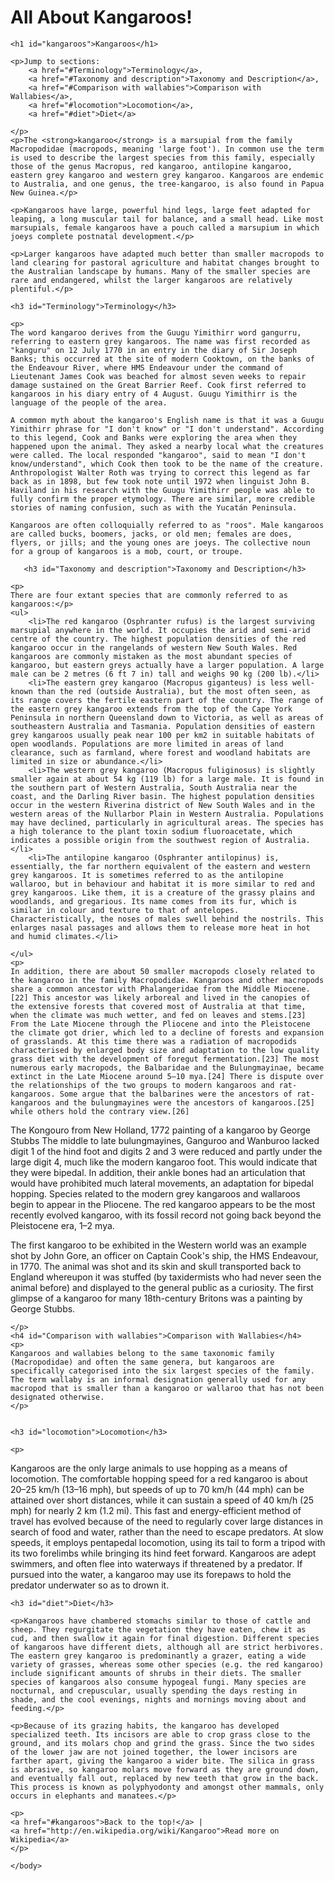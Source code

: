 # All About Kangaroos!

<html>
    <head>
        <meta charset="utf-8">
        <title>All About Kangaroos!</title>
        <style>
            font-family: cursive;
        </style>
    </head>
    <body>

    <h1 id="kangaroos">Kangaroos</h1>
    
    <p>Jump to sections:
        <a href="#Terminology">Terminology</a>,
        <a href="#Taxonomy and description">Taxonomy and Description</a>,
        <a href="#Comparison with wallabies">Comparison with Wallabies</a>,
        <a href="#locomotion">Locomotion</a>,
        <a href="#diet">Diet</a>
        
    </p>
    <p>The <strong>kangaroo</strong> is a marsupial from the family Macropodidae (macropods, meaning 'large foot'). In common use the term is used to describe the largest species from this family, especially those of the genus Macropus, red kangaroo, antilopine kangaroo, eastern grey kangaroo and western grey kangaroo. Kangaroos are endemic to Australia, and one genus, the tree-kangaroo, is also found in Papua New Guinea.</p>

    <p>Kangaroos have large, powerful hind legs, large feet adapted for leaping, a long muscular tail for balance, and a small head. Like most marsupials, female kangaroos have a pouch called a marsupium in which joeys complete postnatal development.</p>

    <p>Larger kangaroos have adapted much better than smaller macropods to land clearing for pastoral agriculture and habitat changes brought to the Australian landscape by humans. Many of the smaller species are rare and endangered, whilst the larger kangaroos are relatively plentiful.</p>
    
    <h3 id="Terminology">Terminology</h3>
    
    <p>
    The word kangaroo derives from the Guugu Yimithirr word gangurru, referring to eastern grey kangaroos. The name was first recorded as "kanguru" on 12 July 1770 in an entry in the diary of Sir Joseph Banks; this occurred at the site of modern Cooktown, on the banks of the Endeavour River, where HMS Endeavour under the command of Lieutenant James Cook was beached for almost seven weeks to repair damage sustained on the Great Barrier Reef. Cook first referred to kangaroos in his diary entry of 4 August. Guugu Yimithirr is the language of the people of the area.

    A common myth about the kangaroo's English name is that it was a Guugu Yimithirr phrase for "I don't know" or "I don't understand". According to this legend, Cook and Banks were exploring the area when they happened upon the animal. They asked a nearby local what the creatures were called. The local responded "kangaroo", said to mean "I don't know/understand", which Cook then took to be the name of the creature. Anthropologist Walter Roth was trying to correct this legend as far back as in 1898, but few took note until 1972 when linguist John B. Haviland in his research with the Guugu Yimithirr people was able to fully confirm the proper etymology. There are similar, more credible stories of naming confusion, such as with the Yucatán Peninsula.

    Kangaroos are often colloquially referred to as "roos". Male kangaroos are called bucks, boomers, jacks, or old men; females are does, flyers, or jills; and the young ones are joeys. The collective noun for a group of kangaroos is a mob, court, or troupe.
    
       <h3 id="Taxonomy and description">Taxonomy and Description</h3>
    
    <p>
    There are four extant species that are commonly referred to as kangaroos:</p>
    <ul>
        <li>The red kangaroo (Osphranter rufus) is the largest surviving marsupial anywhere in the world. It occupies the arid and semi-arid centre of the country. The highest population densities of the red kangaroo occur in the rangelands of western New South Wales. Red kangaroos are commonly mistaken as the most abundant species of kangaroo, but eastern greys actually have a larger population. A large male can be 2 metres (6 ft 7 in) tall and weighs 90 kg (200 lb).</li>
        <li>The eastern grey kangaroo (Macropus giganteus) is less well-known than the red (outside Australia), but the most often seen, as its range covers the fertile eastern part of the country. The range of the eastern grey kangaroo extends from the top of the Cape York Peninsula in northern Queensland down to Victoria, as well as areas of southeastern Australia and Tasmania. Population densities of eastern grey kangaroos usually peak near 100 per km2 in suitable habitats of open woodlands. Populations are more limited in areas of land clearance, such as farmland, where forest and woodland habitats are limited in size or abundance.</li>
        <li>The western grey kangaroo (Macropus fuliginosus) is slightly smaller again at about 54 kg (119 lb) for a large male. It is found in the southern part of Western Australia, South Australia near the coast, and the Darling River basin. The highest population densities occur in the western Riverina district of New South Wales and in the western areas of the Nullarbor Plain in Western Australia. Populations may have declined, particularly in agricultural areas. The species has a high tolerance to the plant toxin sodium fluoroacetate, which indicates a possible origin from the southwest region of Australia.</li>
        <li>The antilopine kangaroo (Osphranter antilopinus) is, essentially, the far northern equivalent of the eastern and western grey kangaroos. It is sometimes referred to as the antilopine wallaroo, but in behaviour and habitat it is more similar to red and grey kangaroos. Like them, it is a creature of the grassy plains and woodlands, and gregarious. Its name comes from its fur, which is similar in colour and texture to that of antelopes. Characteristically, the noses of males swell behind the nostrils. This enlarges nasal passages and allows them to release more heat in hot and humid climates.</li>
    
    </ul>
    <p>
    In addition, there are about 50 smaller macropods closely related to the kangaroo in the family Macropodidae. Kangaroos and other macropods share a common ancestor with Phalangeridae from the Middle Miocene.[22] This ancestor was likely arboreal and lived in the canopies of the extensive forests that covered most of Australia at that time, when the climate was much wetter, and fed on leaves and stems.[23] From the Late Miocene through the Pliocene and into the Pleistocene the climate got drier, which led to a decline of forests and expansion of grasslands. At this time there was a radiation of macropodids characterised by enlarged body size and adaptation to the low quality grass diet with the development of foregut fermentation.[23] The most numerous early macropods, the Balbaridae and the Bulungmayinae, became extinct in the Late Miocene around 5–10 mya.[24] There is dispute over the relationships of the two groups to modern kangaroos and rat-kangaroos. Some argue that the balbarines were the ancestors of rat-kangaroos and the bulungmayines were the ancestors of kangaroos.[25] while others hold the contrary view.[26]


The Kongouro from New Holland, 1772 painting of a kangaroo by George Stubbs
The middle to late bulungmayines, Ganguroo and Wanburoo lacked digit 1 of the hind foot and digits 2 and 3 were reduced and partly under the large digit 4, much like the modern kangaroo foot. This would indicate that they were bipedal. In addition, their ankle bones had an articulation that would have prohibited much lateral movements, an adaptation for bipedal hopping. Species related to the modern grey kangaroos and wallaroos begin to appear in the Pliocene. The red kangaroo appears to be the most recently evolved kangaroo, with its fossil record not going back beyond the Pleistocene era, 1–2 mya.

The first kangaroo to be exhibited in the Western world was an example shot by John Gore, an officer on Captain Cook's ship, the HMS Endeavour, in 1770. The animal was shot and its skin and skull transported back to England whereupon it was stuffed (by taxidermists who had never seen the animal before) and displayed to the general public as a curiosity. The first glimpse of a kangaroo for many 18th-century Britons was a painting by George Stubbs.
    
    </p>
    <h4 id="Comparison with wallabies">Comparison with Wallabies</h4>
    <p>
    Kangaroos and wallabies belong to the same taxonomic family (Macropodidae) and often the same genera, but kangaroos are specifically categorised into the six largest species of the family. The term wallaby is an informal designation generally used for any macropod that is smaller than a kangaroo or wallaroo that has not been designated otherwise.
    </p>


    <h3 id="locomotion">Locomotion</h3>
    
    <p>
Kangaroos are the only large animals to use hopping as a means of locomotion. The comfortable hopping speed for a red kangaroo is about 20–25 km/h (13–16 mph), but speeds of up to 70 km/h (44 mph) can be attained over short distances, while it can sustain a speed of 40 km/h (25 mph) for nearly 2 km (1.2 mi). This fast and energy-efficient method of travel has evolved because of the need to regularly cover large distances in search of food and water, rather than the need to escape predators. At slow speeds, it employs pentapedal locomotion, using its tail to form a tripod with its two forelimbs while bringing its hind feet forward. Kangaroos are adept swimmers, and often flee into waterways if threatened by a predator. If pursued into the water, a kangaroo may use its forepaws to hold the predator underwater so as to drown it.</p>

    <h3 id="diet">Diet</h3>
    
    <p>Kangaroos have chambered stomachs similar to those of cattle and sheep. They regurgitate the vegetation they have eaten, chew it as cud, and then swallow it again for final digestion. Different species of kangaroos have different diets, although all are strict herbivores. The eastern grey kangaroo is predominantly a grazer, eating a wide variety of grasses, whereas some other species (e.g. the red kangaroo) include significant amounts of shrubs in their diets. The smaller species of kangaroos also consume hypogeal fungi. Many species are nocturnal, and crepuscular, usually spending the days resting in shade, and the cool evenings, nights and mornings moving about and feeding.</p>

    <p>Because of its grazing habits, the kangaroo has developed specialized teeth. Its incisors are able to crop grass close to the ground, and its molars chop and grind the grass. Since the two sides of the lower jaw are not joined together, the lower incisors are farther apart, giving the kangaroo a wider bite. The silica in grass is abrasive, so kangaroo molars move forward as they are ground down, and eventually fall out, replaced by new teeth that grow in the back. This process is known as polyphyodonty and amongst other mammals, only occurs in elephants and manatees.</p>
    
    <p>
    <a href="#kangaroos">Back to the top!</a> |
    <a href="http://en.wikipedia.org/wiki/Kangaroo">Read more on Wikipedia</a>
    </p>
    
    </body>
</html>

